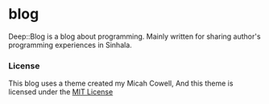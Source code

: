 # blog
Deep::Blog is a blog about programming. Mainly written for sharing author's programming experiences in Sinhala.

### License

This blog uses a theme created my Micah Cowell, And this theme is licensed under the [MIT License](https://raw.githubusercontent.com/getmicah/getmicah.github.io/master/THEME_LICENSE)
